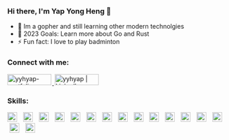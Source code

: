 ### Hi there, I'm Yap Yong Heng 👋 


- 🔭 Im a gopher and still learning other modern technolgies
- 🥅 2023 Goals: Learn more about Go and Rust
- ⚡ Fun fact: I love to play badminton

### Connect with me:

<p>
    <a href="https://main.dvd2wyzclzu2c.amplifyapp.com/" target="_blank" rel="noopener noreferrer">
        <img alt="yyhyap-portfolio" style="width:100px; height:25px; margin-right:2px;" src="https://img.shields.io/badge/website-000000?style=flat&logo=About.me&logoColor=white" />
    </a>
    <a href="https://www.linkedin.com/in/yap-yong-heng/" target="_blank" rel="noopener noreferrer">
        <img alt="yyhyap | LinkedIn" style="width:100px; height:25px; margin-left:2px;" src="https://img.shields.io/badge/LinkedIn-0077B5?style=flat&logo=linkedin&logoColor=white" />
    </a>    
</p>

### Skills:

<p>
    <img alt="Go" style="height: 22px; margin-right: 5px;" src="https://img.shields.io/badge/Go-00ADD8?style=flat&logo=go&logoColor=white" />
    <img alt="Java" style="height: 22px; margin-right: 5px; margin-left: 5px;" src="https://img.shields.io/badge/Java-ED8B00?style=flat&logo=java&logoColor=white" />
    <img alt="Kotlin" style="height: 22px; margin-right: 5px; margin-left: 5px;" src="https://img.shields.io/badge/Kotlin-0095D5?&style=flat&logo=kotlin&logoColor=white" />
    <img alt="Spring" style="height: 22px; margin-right: 5px; margin-left: 5px;" src="https://img.shields.io/badge/Spring-6DB33F?style=flat&logo=spring&logoColor=white" />
    <img alt="TypeScript" style="height: 22px; margin-right: 5px; margin-left: 5px;" src="https://img.shields.io/badge/TypeScript-007ACC?style=flat&logo=typescript&logoColor=white" />
    <img alt="JavaScript" style="height: 22px; margin-right: 5px; margin-left: 5px;" src="https://img.shields.io/badge/JavaScript-323330?style=flat&logo=javascript&logoColor=F7DF1E" />
    <img alt="Angular" style="height: 22px; margin-right: 5px; margin-left: 5px;" src="https://img.shields.io/badge/Angular-DD0031?style=flat&logo=angular&logoColor=white" />
    <img alt="React" style="height: 22px; margin-right: 5px; margin-left: 5px;" src="https://img.shields.io/badge/React-20232A?style=flat&logo=react&logoColor=61DAFB" />
    <img alt="Rust" style="height: 22px; margin-right: 5px; margin-left: 5px;" src="https://img.shields.io/badge/Rust-000000?style=flat&logo=rust&logoColor=white" />
    <img alt="MySQL" style="height: 22px; margin-right: 5px; margin-left: 5px;" src="https://img.shields.io/badge/MySQL-005C84?style=flat&logo=mysql&logoColor=white" />
    <img alt="MongoDB" style="height: 22px; margin-right: 5px; margin-left: 5px;" src="https://img.shields.io/badge/MongoDB-4EA94B?style=flat&logo=mongodb&logoColor=white" />
    <img alt="Redis" style="height: 22px; margin-right: 5px; margin-left: 5px;" src="https://img.shields.io/badge/redis-%23DD0031.svg?style=flat&logo=redis&logoColor=white" />
    <img alt="Docker" style="height: 22px; margin-right: 5px; margin-left: 5px;" src="https://img.shields.io/badge/docker-%230db7ed.svg?style=flat&logo=docker&logoColor=white" />
    <img alt="RabbitMQ" style="height: 22px; margin-right: 5px; margin-left: 5px;" src="https://img.shields.io/badge/Rabbitmq-FF6600?style=flat&logo=rabbitmq&logoColor=white" />
    <img alt="AWS" style="height: 22px; margin-right: 5px; margin-left: 5px;" src="https://img.shields.io/badge/Amazon_AWS-232F3E?style=flat&logo=amazon-aws&logoColor=white" />
    <img alt="Twilio" style="height: 22px; margin-right: 5px; margin-left: 5px;" src="https://img.shields.io/badge/Twilio-F22F46?style=flat&logo=Twilio&logoColor=white" />
</p>


<br />